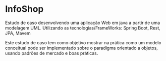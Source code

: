 # InfoShop
Estudo de caso desenvolvendo uma aplicação Web em java a partir de uma modelagem UML. Utilizando as tecnologias/FrameWorks: Spring Boot, Rest, JPA, Mavem

Este estudo de caso tem como objetivo mostrar na prática como um modelo conceitual pode ser implementado
sobre o paradigma orientado a objetos, usando padrões de mercado e boas práticas.
